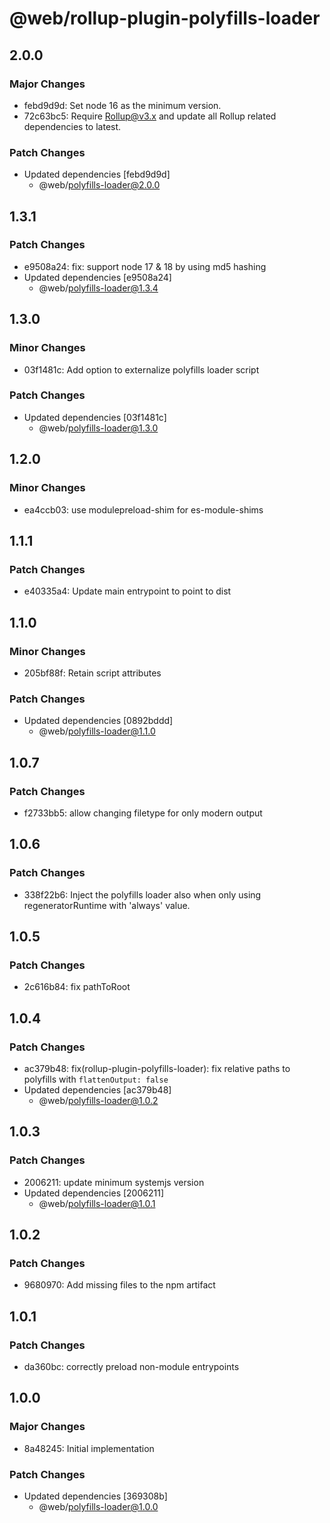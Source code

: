 # @web/rollup-plugin-polyfills-loader

## 2.0.0

### Major Changes

- febd9d9d: Set node 16 as the minimum version.
- 72c63bc5: Require Rollup@v3.x and update all Rollup related dependencies to latest.

### Patch Changes

- Updated dependencies [febd9d9d]
  - @web/polyfills-loader@2.0.0

## 1.3.1

### Patch Changes

- e9508a24: fix: support node 17 & 18 by using md5 hashing
- Updated dependencies [e9508a24]
  - @web/polyfills-loader@1.3.4

## 1.3.0

### Minor Changes

- 03f1481c: Add option to externalize polyfills loader script

### Patch Changes

- Updated dependencies [03f1481c]
  - @web/polyfills-loader@1.3.0

## 1.2.0

### Minor Changes

- ea4ccb03: use modulepreload-shim for es-module-shims

## 1.1.1

### Patch Changes

- e40335a4: Update main entrypoint to point to dist

## 1.1.0

### Minor Changes

- 205bf88f: Retain script attributes

### Patch Changes

- Updated dependencies [0892bddd]
  - @web/polyfills-loader@1.1.0

## 1.0.7

### Patch Changes

- f2733bb5: allow changing filetype for only modern output

## 1.0.6

### Patch Changes

- 338f22b6: Inject the polyfills loader also when only using regeneratorRuntime with 'always' value.

## 1.0.5

### Patch Changes

- 2c616b84: fix pathToRoot

## 1.0.4

### Patch Changes

- ac379b48: fix(rollup-plugin-polyfills-loader): fix relative paths to polyfills with `flattenOutput: false`
- Updated dependencies [ac379b48]
  - @web/polyfills-loader@1.0.2

## 1.0.3

### Patch Changes

- 2006211: update minimum systemjs version
- Updated dependencies [2006211]
  - @web/polyfills-loader@1.0.1

## 1.0.2

### Patch Changes

- 9680970: Add missing files to the npm artifact

## 1.0.1

### Patch Changes

- da360bc: correctly preload non-module entrypoints

## 1.0.0

### Major Changes

- 8a48245: Initial implementation

### Patch Changes

- Updated dependencies [369308b]
  - @web/polyfills-loader@1.0.0
